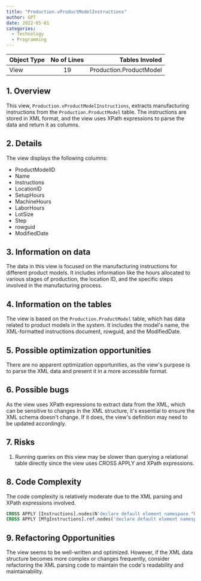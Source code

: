 ```yaml
---
title: "Production.vProductModelInstructions"
author: GPT
date: 2022-05-01
categories:
  - Technology
  - Programming
---
```



| Object Type   |       No of Lines      |  Tables Involed |
|----------|:-------------:|------:|
| View |  19 | Production.ProductModel |


## 1. Overview

This view, `Production.vProductModelInstructions`, extracts manufacturing instructions from the `Production.ProductModel` table. The instructions are stored in XML format, and the view uses XPath expressions to parse the data and return it as columns.

## 2. Details

The view displays the following columns:

- ProductModelID
- Name
- Instructions
- LocationID
- SetupHours
- MachineHours
- LaborHours
- LotSize
- Step
- rowguid
- ModifiedDate

## 3. Information on data

The data in this view is focused on the manufacturing instructions for different product models. It includes information like the hours allocated to various stages of production, the location ID, and the specific steps involved in the manufacturing process.

## 4. Information on the tables

The view is based on the `Production.ProductModel` table, which has data related to product models in the system. It includes the model's name, the XML-formatted instructions document, rowguid, and the ModifiedDate.

## 5. Possible optimization opportunities

There are no apparent optimization opportunities, as the view's purpose is to parse the XML data and present it in a more accessible format.

## 6. Possible bugs

As the view uses XPath expressions to extract data from the XML, which can be sensitive to changes in the XML structure, it's essential to ensure the XML schema doesn't change. If it does, the view's definition may need to be updated accordingly.

## 7. Risks

1. Running queries on this view may be slower than querying a relational table directly since the view uses CROSS APPLY and XPath expressions.

## 8. Code Complexity

The code complexity is relatively moderate due to the XML parsing and XPath expressions involved.

```sql
CROSS APPLY [Instructions].nodes(N'declare default element namespace "http://schemas.microsoft.com/sqlserver/2004/07/adventure-works/ProductModelManuInstructions"; /root/Location') MfgInstructions(ref)
CROSS APPLY [MfgInstructions].ref.nodes('declare default element namespace "http://schemas.microsoft.com/sqlserver/2004/07/adventure-works/ProductModelManuInstructions"; step') Steps(ref);
```

## 9. Refactoring Opportunities

The view seems to be well-written and optimized. However, if the XML data structure becomes more complex or changes frequently, consider refactoring the XML parsing code to maintain the code's readability and maintainability.
